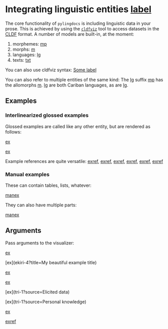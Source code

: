 # Integrating linguistic entities [label](sec:linguistics)

The core functionality of `pylingdocs` is including linguistic data in your prose.
This is achieved by using the [`cldfviz`](https://github.com/cldf/cldfviz/) tool to access datasets in the [CLDF](https://cldf.clld.org/) format.
A number of models are built-in, at the moment:

1. morphemes: [mp](tri-se)
2. morphs: [m](tri-se-2)
3. languages: [lg](tri)
4. texts: [txt](ikp-ekiri)

You can also use cldfviz syntax: [Some label](LanguageTable#cldf:apa)


You can also refer to multiple entities of the same kind:
The [lg](tri) suffix [mp](tri-se) has the allomorphs [m](tri-se-1,tri-se-2,tri-se-3).
[lg](apa,tri) are both Cariban languages, as are [lg](pem,ikp,uxc).

## Examples

### Interlinearized glossed examples

Glossed examples are called like any other entity, but are rendered as follows:

[ex](ekiri-1)

[ex](ekiri-2,ekiri-3?example_id=mymultipartexample)

Example references are quite versatile: [exref](ekiri-1), [exref](ekiri-3), [exref](mymultipartexample), [exref](mymultipartexample?suffix=a-b), [exref](ekiri-1?end=mymultipartexample), [exref](mymultipartexample?suffix=arbitrarysuffix)

### Manual examples
These can contain tables, lists, whatever:

[manex](manex1)

They can also have multiple parts:

[manex](manex2)


## Arguments
Pass arguments to the visualizer:

[ex](ekiri-4?example_id=my_custom_id&with_primaryText)

[ex](ekiri-4?title=My beautiful example title)

[ex](ekiri-4?show_language=False)

[ex](tri-1)

[ex](tri-1?source=Elicited data)

[ex](tri-1?source=Personal knowledge)

[ex](tri-1?hide_primary)


[exref](my_custom_id)